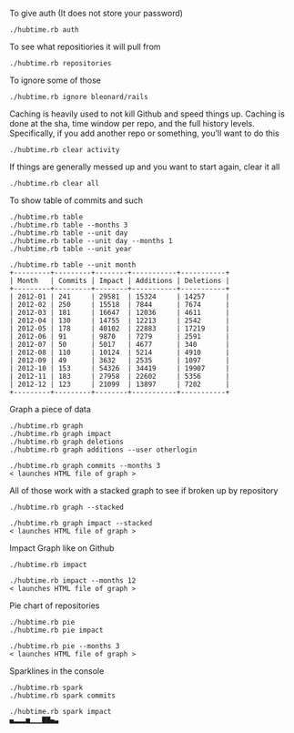 To give auth (It does not store your password)

    ./hubtime.rb auth

To see what repositiories it will pull from

    ./hubtime.rb repositories
    
To ignore some of those

    ./hubtime.rb ignore bleonard/rails
    
Caching is heavily used to not kill Github and speed things up. Caching is done at the sha, time window per repo, and the full history levels.
Specifically, if you add another repo or something, you'll want to do this

    ./hubtime.rb clear activity

If things are generally messed up and you want to start again, clear it all

    ./hubtime.rb clear all
    
To show table of commits and such

    ./hubtime.rb table
    ./hubtime.rb table --months 3
    ./hubtime.rb table --unit day
    ./hubtime.rb table --unit day --months 1
    ./hubtime.rb table --unit year
    
    ./hubtime.rb table --unit month
    +---------+---------+--------+-----------+-----------+
    | Month   | Commits | Impact | Additions | Deletions |
    +---------+---------+--------+-----------+-----------+
    | 2012-01 | 241     | 29581  | 15324     | 14257     |
    | 2012-02 | 250     | 15518  | 7844      | 7674      |
    | 2012-03 | 181     | 16647  | 12036     | 4611      |
    | 2012-04 | 130     | 14755  | 12213     | 2542      |
    | 2012-05 | 178     | 40102  | 22883     | 17219     |
    | 2012-06 | 91      | 9870   | 7279      | 2591      |
    | 2012-07 | 50      | 5017   | 4677      | 340       |
    | 2012-08 | 110     | 10124  | 5214      | 4910      |
    | 2012-09 | 49      | 3632   | 2535      | 1097      |
    | 2012-10 | 153     | 54326  | 34419     | 19907     |
    | 2012-11 | 183     | 27958  | 22602     | 5356      |
    | 2012-12 | 123     | 21099  | 13897     | 7202      |
    +---------+---------+--------+-----------+-----------+

Graph a piece of data

    ./hubtime.rb graph
    ./hubtime.rb graph impact
    ./hubtime.rb graph deletions
    ./hubtime.rb graph additions --user otherlogin
    
    ./hubtime.rb graph commits --months 3
    < launches HTML file of graph >
    
All of those work with a stacked graph to see if broken up by repository

    ./hubtime.rb graph --stacked
    
    ./hubtime.rb graph impact --stacked
    < launches HTML file of graph >
    
Impact Graph like on Github

    ./hubtime.rb impact
    
    ./hubtime.rb impact --months 12
    < launches HTML file of graph >
    
Pie chart of repositories

    ./hubtime.rb pie
    ./hubtime.rb pie impact
    
    ./hubtime.rb pie --months 3
    < launches HTML file of graph >
    
Sparklines in the console

    ./hubtime.rb spark
    ./hubtime.rb spark commits
    
    ./hubtime.rb spark impact
    ▄▂▂▂▅▁▁▁▇▇▄▃
    
